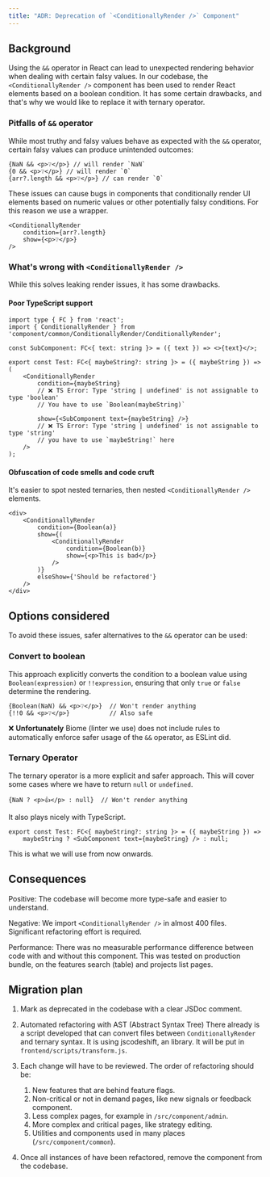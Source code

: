 ```yaml
---
title: "ADR: Deprecation of `<ConditionallyRender />` Component"
---
```


## Background

Using the `&&` operator in React can lead to unexpected rendering behavior when dealing with certain falsy values. In our codebase, the `<ConditionallyRender />` component has been used to render React elements based on a boolean condition. It has some certain drawbacks, and that's why we would like to replace it with ternary operator.

### Pitfalls of `&&` operator

While most truthy and falsy values behave as expected with the `&&` operator, certain falsy values can produce unintended outcomes:

```tsx
{NaN && <p>❔</p>} // will render `NaN`
{0 && <p>❔</p>} // will render `0`
{arr?.length && <p>❔</p>} // can render `0`
```

These issues can cause bugs in components that conditionally render UI elements based on numeric values or other potentially falsy conditions. For this reason we use a wrapper.

```tsx
<ConditionallyRender
    condition={arr?.length}
    show={<p>❔</p>}
/>
```

### What's wrong with `<ConditionallyRender />`

While this solves leaking render issues, it has some drawbacks.

#### Poor TypeScript support
```tsx
import type { FC } from 'react';
import { ConditionallyRender } from 'component/common/ConditionallyRender/ConditionallyRender';

const SubComponent: FC<{ text: string }> = ({ text }) => <>{text}</>;

export const Test: FC<{ maybeString?: string }> = ({ maybeString }) => (
    <ConditionallyRender
        condition={maybeString}
        // ❌ TS Error: Type 'string | undefined' is not assignable to type 'boolean'
        // You have to use `Boolean(maybeString)`

        show={<SubComponent text={maybeString} />}
        // ❌ TS Error: Type 'string | undefined' is not assignable to type 'string'
        // you have to use `maybeString!` here
    />
);
```

#### Obfuscation of code smells and code cruft
It's easier to spot nested ternaries, then nested `<ConditionallyRender />` elements.

```tsx
<div>
    <ConditionallyRender
        condition={Boolean(a)} 
        show={(
            <ConditionallyRender
                condition={Boolean(b)}
                show={<p>This is bad</p>}
            />
        )}
        elseShow={'Should be refactored'}
    />
</div>
```

## Options considered

To avoid these issues, safer alternatives to the `&&` operator can be used:

### **Convert to boolean**
This approach explicitly converts the condition to a boolean value using `Boolean(expression)` or `!!expression`, ensuring that only `true` or `false` determine the rendering.

```tsx
{Boolean(NaN) && <p>❔</p>}  // Won't render anything
{!!0 && <p>❔</p>}           // Also safe
```

❌ **Unfortunately** Biome (linter we use) does not include rules to automatically enforce safer usage of the `&&` operator, as ESLint did.

### Ternary Operator
The ternary operator is a more explicit and safer approach. This will cover some cases where we have to return `null` or `undefined`.

``` tsx
{NaN ? <p>👍</p> : null}  // Won't render anything
```

It also plays nicely with TypeScript.

```tsx
export const Test: FC<{ maybeString?: string }> = ({ maybeString }) =>
    maybeString ? <SubComponent text={maybeString} /> : null;
```

This is what we will use from now onwards.

## Consequences
Positive: The codebase will become more type-safe and easier to understand.

Negative: We import `<ConditionallyRender />` in almost 400 files. Significant refactoring effort is required.

Performance: There was no measurable performance difference between code with and without this component. This was tested on production bundle, on the features search (table) and projects list pages.

## Migration plan

1. Mark <ConditionallyRender /> as deprecated in the codebase with a clear JSDoc comment.

2. Automated refactoring with AST (Abstract Syntax Tree)
There already is a script developed that can convert files between `ConditionallyRender` and ternary syntax. It is using jscodeshift, an  library. It will be put in `frontend/scripts/transform.js`.

3. Each change will have to be reviewed. The order of refactoring should be:
    1. New features that are behind feature flags.
    2. Non-critical or not in demand pages, like new signals or feedback component.
    3. Less complex pages, for example in `/src/component/admin`.
    4. More complex and critical pages, like strategy editing.
    5. Utilities and components used in many places (`/src/component/common`).

3. Once all instances of <ConditionallyRender /> have been refactored, remove the component from the codebase.
